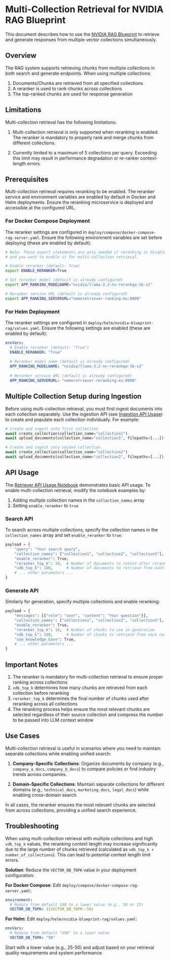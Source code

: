 <!--
  SPDX-FileCopyrightText: Copyright (c) 2025 NVIDIA CORPORATION & AFFILIATES. All rights reserved.
  SPDX-License-Identifier: Apache-2.0
-->
# Multi-Collection Retrieval for NVIDIA RAG Blueprint

This document describes how to use the [NVIDIA RAG Blueprint](readme.md) to retrieve and generate responses from multiple vector collections simultaneously.

## Overview

The RAG system supports retrieving chunks from multiple collections in both search and generate endpoints. When using multiple collections:

1. Documents/Chunks are retrieved from all specified collections
2. A reranker is used to rank chunks across collections
3. The top-ranked chunks are used for response generation

## Limitations

Multi-collection retrieval has the following limitations:

1. Multi-collection retrieval is only supported when reranking is enabled. The reranker is mandatory to properly rank and merge chunks from different collections.

2. Currently limited to a maximum of 5 collections per query. Exceeding this limit may result in performance degradation or re-ranker context-length errors.

## Prerequisites

Multi-collection retrieval requires reranking to be enabled. The reranker service and environment variables are enabled by default in Docker and Helm deployments. Ensure the reranking microservice is deployed and accessible at the configured URL.

### For Docker Compose Deployment

The reranker settings are configured in `deploy/compose/docker-compose-rag-server.yaml`. Ensure the following environment variables are set before deploying (these are enabled by default):

```bash
# Note: These export statements are only needed if reranking is disabled (its enabled by default)
# and you want to enable it for multi-collection retrieval.

# Enable reranker (default: True)
export ENABLE_RERANKER=True

# Set reranker model (default is already configured)
export APP_RANKING_MODELNAME="nvidia/llama-3.2-nv-rerankqa-1b-v2"

# Reranker service URL (default is already configured)
export APP_RANKING_SERVERURL="nemoretriever-ranking-ms:8000"
```

### For Helm Deployment

The reranker settings are configured in `deploy/helm/nvidia-blueprint-rag/values.yaml`. Ensure the following settings are enabled (these are enabled by default):

```yaml
envVars:
  # Enable reranker (default: "True")
  ENABLE_RERANKER: "True"
  
  # Reranker model name (default is already configured)
  APP_RANKING_MODELNAME: "nvidia/llama-3.2-nv-rerankqa-1b-v2"
  
  # Reranker service URL (default is already configured)
  APP_RANKING_SERVERURL: "nemoretriever-reranking-ms:8000"
```

## Multiple Collection Setup during Ingestion

Before using multi-collection retrieval, you must first ingest documents into each collection separately. Use the ingestion API (see [Ingestion API Usage](../notebooks/ingestion_api_usage.ipynb)) to create and populate each collection individually. For example:

```python
# Create and ingest into first collection
await create_collection(collection_name="collection1")
await upload_documents(collection_name="collection1", filepaths=[...])

# Create and ingest into second collection
await create_collection(collection_name="collection2")
await upload_documents(collection_name="collection2", filepaths=[...])
```

## API Usage

The [Retriever API Usage Notebook](../notebooks/retriever_api_usage.ipynb) demonstrates basic API usage. To enable multi-collection retrieval, modify the notebook examples by:

1. Adding multiple collection names in the `collection_names` array
2. Setting `enable_reranker` to `true`

### Search API

To search across multiple collections, specify the collection names in the `collection_names` array and set `enable_reranker` to `true`:

```python
payload = {
    "query": "Your search query",
    "collection_names": ["collection1", "collection2", "collection3"],
    "enable_reranker": True,
    "reranker_top_k": 10,  # Number of documents to return after reranking
    "vdb_top_k": 100,      # Number of documents to retrieve from each collection before reranking
    # ... other parameters ...
}
```

### Generate API

Similarly for generation, specify multiple collections and enable reranking:

```python
payload = {
    "messages": [{"role": "user", "content": "Your question"}],
    "collection_names": ["collection1", "collection2", "collection3"],
    "enable_reranker": True,
    "reranker_top_k": 10,  # Number of chunks to use in generation
    "vdb_top_k": 100,      # Number of chunks to retrieve from each collection
    "use_knowledge_base": True,
    # ... other parameters ...
}
```

## Important Notes

1. The reranker is mandatory for multi-collection retrieval to ensure proper ranking across collections
2. `vdb_top_k` determines how many chunks are retrieved from each collection before reranking
3. `reranker_top_k` determines the final number of chunks used after reranking across all collections
4. The reranking process helps ensure the most relevant chunks are selected regardless of their source collection and compress the number to be passed into LLM context window

## Use Cases

Multi-collection retrieval is useful in scenarios where you need to maintain separate collections while enabling unified search:

1. **Company-Specific Collections**: Organize documents by company (e.g., `company_a_docs`, `company_b_docs`) to compare policies or find industry trends across companies.

2. **Domain-Specific Collections**: Maintain separate collections for different domains (e.g., `technical_docs`, `marketing_docs`, `legal_docs`) while enabling cross-domain search.

In all cases, the reranker ensures the most relevant chunks are selected from across collections, providing a unified search experience.

## Troubleshooting

When using multi-collection retrieval with multiple collections and high `vdb_top_k` values, the reranking context length may increase significantly due to the large number of chunks retrieved (calculated as `vdb_top_k × number_of_collections`). This can lead to potential context length limit errors.

**Solution**: Reduce the `VECTOR_DB_TOPK` value in your deployment configuration:

**For Docker Compose**: Edit `deploy/compose/docker-compose-rag-server.yaml`:
```yaml
environment:
  # Reduce from default 100 to a lower value (e.g., 50 or 25)
  VECTOR_DB_TOPK: ${VECTOR_DB_TOPK:-50}
```

**For Helm**: Edit `deploy/helm/nvidia-blueprint-rag/values.yaml`:
```yaml
envVars:
  # Reduce from default "100" to a lower value
  VECTOR_DB_TOPK: "50"
```

Start with a lower value (e.g., 25-50) and adjust based on your retrieval quality requirements and system performance.

